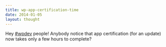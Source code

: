 ```yaml
---
title: wp-app-certification-time
date: 2014-01-05
layout: thought
---
```

Hey [#wpdev](https://x.com/hashtag/wpdev?src=hashtag_click) people! Anybody notice that app certification (for an update) now takes only a few hours to complete?